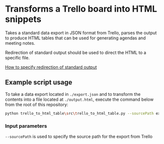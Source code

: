 # Transforms a Trello board into HTML snippets

Takes a standard data export in JSON format from Trello, parses the output to produce HTML tables that can be used
for generating agendas and meeting notes.

Redirection of standard output should be used to direct the HTML to a specific file.

[How to specify redirection of standard output](https://stackoverflow.com/questions/6674327/redirect-all-output-to-file-in-bash)

## Example script usage
To take a data export located in `./export.json` and to transform the contents into a file located at `./output.html`, 
execute the command below from the root of this repository:

```bash
python trello_to_html_table\src\trello_to_html_table.py --sourcePath export.json > output.html
```
### Input parameters
`--sourcePath` is used to specify the source path for the export from Trello

